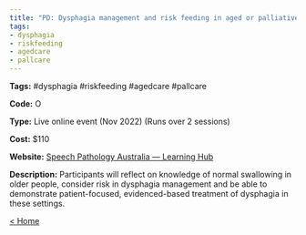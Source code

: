 ```yaml
---
title: "PD: Dysphagia management and risk feeding in aged or palliative care"
tags:
- dysphagia
- riskfeeding
- agedcare
- pallcare
---
```


<p><b>Tags:</b> #dysphagia #riskfeeding #agedcare #pallcare</p>
<p><b>Code:</b> O</p>
<p><b>Type:</b> Live online event (Nov 2022) (Runs over 2 sessions)</p>
<p><b>Cost:</b> $110</p>
<p><b>Website:</b>
<a href="https://learninghub.speechpathologyaustralia.org.au/speechpathologyaust/2690-dysphagia-management-and-risk-feeding-in-aged-or-palliative-care-nov-2022/">Speech Pathology Australia — Learning Hub</a></p>

<p><b>Description:</b>
Participants will reflect on knowledge of normal swallowing in older people, consider risk in dysphagia management and be able to demonstrate patient-focused, evidenced-based treatment of dysphagia in these settings.</p>

<p><a href="https://speechiegoodies.github.io/CPD-Vault">&lt; Home</a></p>
